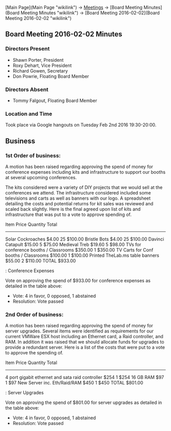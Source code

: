 [Main Page](Main Page "wikilink") -\> [Meetings](Meetings "wikilink")
-\> [Board Meeting Minutes](Board Meeting Minutes "wikilink") -\> [Board
Meeting 2016-02-02](Board Meeting 2016-02-02 "wikilink")

Board Meeting 2016-02-02 Minutes
--------------------------------

### Directors Present

-   Shawn Porter, President
-   Roxy Dehart, Vice President
-   Richard Gowen, Secretary
-   Don Powrie, Floating Board Member

### Directors Absent

-   Tommy Falgout, Floating Board Member

### Location and Time

Took place via Google hangouts on Tuesday Feb 2nd 2016 19:30-20:00.

Business
--------

### 1st Order of business:

A motion has been raised regarding approving the spend of money for
conference expenses including kits and infrastructure to support our
booths at several upcoming conferences.

The kits considered were a variety of DIY projects that we would sell at
the conferences we attend. The infrastructure considered included some
televisions and carts as well as banners with our logo. A spreadsheet
detailing the costs and potential returns for kit sales was reviewed and
scaled back slightly. Here is the final agreed upon list of kits and
infrastructure that was put to a vote to approve spending of.

  Item                                     Price      Quantity   Total
  ---------------------------------------- ---------- ---------- ----------
  Solar Cockroaches                        \$4.00     25         \$100.00
  Bristle Bots                             \$4.00     25         \$100.00
  Davinci Catapult                         \$15.00    5          \$75.00
  Medieval Treb                            \$19.60    5          \$98.00
  TVs for conference booths / Classrooms   \$350.00   1          \$350.00
  TV Carts for Conf booths / Classrooms    \$100.00   1          \$100.00
  Printed TheLab.ms table banners          \$55.00    2          \$110.00
  TOTAL                                    \$933.00

  : Conference Expenses

Vote on approving the spend of \$933.00 for conference expenses as
detailed in the table above:

-   Vote: 4 in favor, 0 opposed, 1 abstained
-   Resolution: Vote passed

### 2nd Order of business:

A motion has been raised regarding approving the spend of money for
server upgrades. Several items were identified as requirements for our
current VMWare ESX host including an Ethernet card, a Raid controller,
and RAM. In addition it was raised that we should allocate funds for
upgrades to provide a redundant server. Here is a list of the costs that
were put to a vote to approve the spending of.

  Item                                               Price      Quantity   Total
  -------------------------------------------------- ---------- ---------- -------
  4 port gigabit ethernet and sata raid controller   \$254      1          \$254
  16 GB RAM                                          \$97       1          \$97
  New Server inc. Eth/Raid/RAM                       \$450      1          \$450
  TOTAL                                              \$801.00

  : Server Upgrades

Vote on approving the spend of \$801.00 for server upgrades as detailed
in the table above:

-   Vote: 4 in favor, 0 opposed, 1 abstained
-   Resolution: Vote passed

